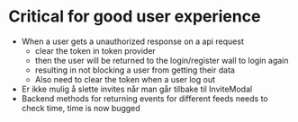 # Critical for good user experience

- When a user gets a unauthorized response on a api request
  - clear the token in token provider
  - then the user will be returned to the login/register wall to login again
  - resulting in not blocking a user from getting their data
  - Also need to clear the token when a user log out
- Er ikke mulig å slette invites når man går tilbake til InviteModal
- Backend methods for returning events for different feeds needs to check time, time is now bugged
